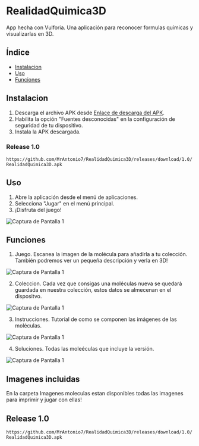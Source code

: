 # RealidadQuimica3D
App hecha con Vulforia. Una aplicación para reconocer formulas químicas y visualizarlas en 3D.

## Índice

- [Instalacion](#instalación)
- [Uso](#uso)
- [Funciones](#funciones)

## Instalacion

1. Descarga el archivo APK desde [Enlace de descarga del APK](https://github.com/MrAntonio7/RealidadQuimica3D/releases/download/1.0/RealidadQuimica3D.apk).
2. Habilita la opción "Fuentes desconocidas" en la configuración de seguridad de tu dispositivo.
3. Instala la APK descargada.

### Release 1.0
`https://github.com/MrAntonio7/RealidadQuimica3D/releases/download/1.0/RealidadQuimica3D.apk`


## Uso
1. Abre la aplicación desde el menú de aplicaciones.
2. Selecciona "Jugar" en el menú principal.
3. ¡Disfruta del juego!
   
![Captura de Pantalla 1](/screenshots/screenshot1.png)


## Funciones
1. Juego. Escanea la imagen de la molécula para añadirla a tu colección. También podremos ver un pequeña descripción y verla en 3D!
   
![Captura de Pantalla 1](/screenshots/screenshot4.png)

2. Coleccion. Cada vez que consigas una moléculas nueva se quedará guardada en nuestra colección, estos datos se almecenan en el dispositvo.
   
![Captura de Pantalla 1](/screenshots/screenshot2.png)

3. Instrucciones. Tutorial de como se componen las imágenes de las moléculas.
   
![Captura de Pantalla 1](/screenshots/screensho3.png)

4. Soluciones. Todas las moleéculas que incluye la versión.
   
![Captura de Pantalla 1](/screenshots/screenshot5.png)

## Imagenes incluidas
En la carpeta Imagenes moleculas estan disponibles todas las imagenes para imprimir y jugar con ellas!

## Release 1.0
`https://github.com/MrAntonio7/RealidadQuimica3D/releases/download/1.0/RealidadQuimica3D.apk`
